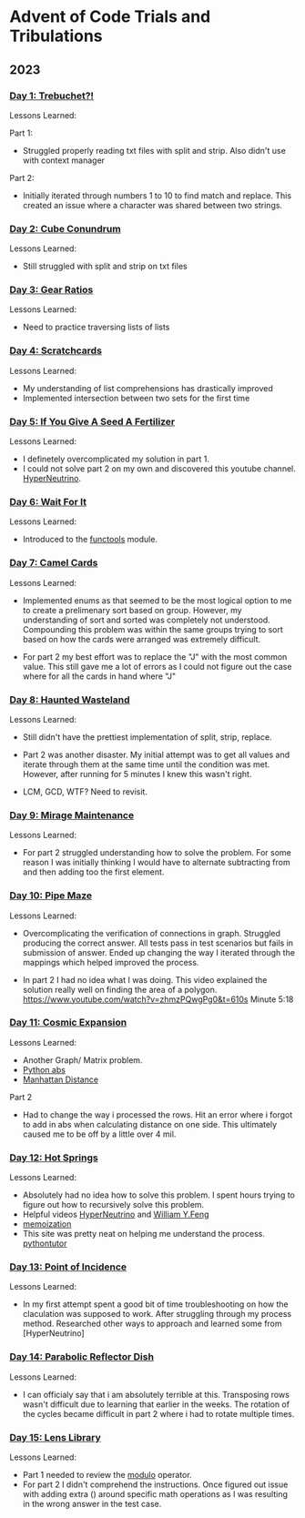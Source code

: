 # Advent of Code Trials and Tribulations

## 2023

### [Day 1: Trebuchet?!](https://adventofcode.com/2023/day/1)


Lessons Learned:


Part 1:
- Struggled properly reading txt files with split and strip. Also didn't use with context manager

Part 2:
- Initially iterated through numbers 1 to 10 to find match and replace. This created an issue where a character was shared between two strings.


### [Day 2: Cube Conundrum](https://adventofcode.com/2023/day/2)

Lessons Learned:


- Still struggled with split and strip on txt files


### [Day 3: Gear Ratios](https://adventofcode.com/2023/day/3)

Lessons Learned:

- Need to practice traversing lists of lists

### [Day 4: Scratchcards](https://adventofcode.com/2023/day/4)

Lessons Learned:

- My understanding of list comprehensions has drastically improved
- Implemented intersection between two sets for the first time

### [Day 5: If You Give A Seed A Fertilizer](https://adventofcode.com/2023/day/5)

Lessons Learned:

- I definetely overcomplicated my solution in part 1. 
- I could not solve part 2 on my own and discovered this youtube channel. [HyperNeutrino](https://www.youtube.com/@hyper-neutrino).

### [Day 6: Wait For It](https://adventofcode.com/2023/day/6)

Lessons Learned:

- Introduced to the [functools](https://docs.python.org/3/library/functools.html) module. 

### [Day 7: Camel Cards](https://adventofcode.com/2023/day/7)

Lessons Learned:

- Implemented enums as that seemed to be the most logical option to me to create a prelimenary sort based on group. However, my understanding of sort and sorted was completely not understood. Compounding this problem was within the same groups trying to sort based on how the cards were arranged was extremely difficult.

- For part 2 my best effort was to replace the "J" with the most common value. This still gave me a lot of errors as I could not figure out the case where for all the cards in hand where "J"

### [Day 8: Haunted Wasteland](https://adventofcode.com/2023/day/8)

Lessons Learned:

- Still didn't have the prettiest implementation of split, strip, replace.

- Part 2 was another disaster. My initial attempt was to get all values and iterate through them at the same time until the condition was met. However, after running for 5 minutes I knew this wasn't right.

- LCM, GCD, WTF? Need to revisit.

### [Day 9: Mirage Maintenance](https://adventofcode.com/2023/day/9)

Lessons Learned:

- For part 2 struggled understanding how to solve the problem. For some reason I was initially thinking I would have to alternate subtracting from and then adding too the first element.

### [Day 10: Pipe Maze](https://adventofcode.com/2023/day/10)

Lessons Learned:

- Overcomplicating the verification of connections in graph. Struggled producing the correct answer. All tests pass in test scenarios but fails in submission of answer. Ended up changing the way I iterated through the mappings which helped improved the process. 

- In part 2 I had no idea what I was doing. This video explained the solution really well on finding the area of a polygon. https://www.youtube.com/watch?v=zhmzPQwgPg0&t=610s Minute 5:18

### [Day 11: Cosmic Expansion](https://adventofcode.com/2023/day/11)

Lessons Learned:

- Another Graph/ Matrix problem.
- [Python abs](https://www.freecodecamp.org/news/python-absolute-value-python-abs-tutorial/)
- [Manhattan Distance](https://www.askpython.com/python/examples/compute-distances-in-python)

Part 2
- Had to change the way i processed the rows. Hit an error where i forgot to add in abs when calculating distance on one side. This ultimately caused me to be off by a little over 4 mil.

### [Day 12: Hot Springs](https://adventofcode.com/2023/day/12)

Lessons Learned:

- Absolutely had no idea how to solve this problem. I spent hours trying to figure out how to recursively solve this problem. 
- Helpful videos [HyperNeutrino](https://www.youtube.com/watch?v=g3Ms5e7Jdqo&t=445s) and [William Y.Feng](https://www.youtube.com/watch?v=veJvlIMjv94&t=270s)
- [memoization](https://www.knowledgehut.com/blog/programming/memoization-in-python)
- This site was pretty neat on helping me understand the process. [pythontutor](https://pythontutor.com/render.html#code=def%20process%28spring%3A%20str,%20record%3A%20tuple%29%3A%0A%20%20%20%20print%28spring,%20record%29%0A%20%20%20%20%23%20Spring%20%3D%20%5B'%3F%3F%3F.%23%23%23'%5D%0A%20%20%20%20%23%20Record%20%3D%20%281,%201,%203%29%0A%0A%20%20%20%20if%20spring%20%3D%3D%20%22%22%3A%0A%20%20%20%20%20%20%20%20if%20record%20%3D%3D%20%28%29%3A%0A%20%20%20%20%20%20%20%20%20%20%20%20return%201%0A%20%20%20%20%20%20%20%20else%3A%0A%20%20%20%20%20%20%20%20%20%20%20%20return%200%0A%0A%20%20%20%20if%20record%20%3D%3D%20%28%29%3A%0A%20%20%20%20%20%20%20%20if%20%22%23%22%20in%20spring%3A%0A%20%20%20%20%20%20%20%20%20%20%20%20return%200%0A%20%20%20%20%20%20%20%20else%3A%0A%20%20%20%20%20%20%20%20%20%20%20%20return%201%0A%0A%20%20%20%20result%20%3D%200%0A%20%20%20%20print%28f%22Current%20Result%3A%20%7Bresult%7D%22%29%0A%20%20%20%20print%28f%22Spring%3A%20%7Bspring%5B0%5D%7D,%20Record%3A%20%7Brecord%7D%22%29%0A%20%20%20%20if%20spring%5B0%5D%20in%20%22.%3F%22%3A%0A%20%20%20%20%20%20%20%20result%20%2B%3D%20process%28spring%5B1%3A%5D,%20record%29%0A%0A%20%20%20%20if%20spring%5B0%5D%20in%20%22%23%3F%22%3A%0A%20%20%20%20%20%20%20%20if%20record%5B0%5D%20%3C%3D%20len%28spring%29%3A%0A%20%20%20%20%20%20%20%20%20%20%20%20if%20%22.%22%20not%20in%20spring%5B%3A%20record%5B0%5D%5D%3A%0A%20%20%20%20%20%20%20%20%20%20%20%20%20%20%20%20if%20record%5B0%5D%20%3D%3D%20len%28spring%29%3A%0A%20%20%20%20%20%20%20%20%20%20%20%20%20%20%20%20%20%20%20%20if%20spring%5Brecord%5B0%5D%5D%20!%3D%20%22%23%22%3A%0A%20%20%20%20%20%20%20%20%20%20%20%20%20%20%20%20%20%20%20%20%20%20%20%20result%20%2B%3D%20process%28spring%5Brecord%5B0%5D%20%2B%201%20%3A%5D,%20record%5B1%3A%5D%29%0A%20%20%20%20return%20result%0A%20%20%20%20%0Aif%20__name__%20%3D%3D%20%22__main__%22%3A%0A%20%20%20%20spring%20%3D%20%22%3F%3F%3F.%23%23%23%22%0A%20%20%20%20record%20%3D%20%281,%201,%203%29%0A%20%20%20%20val%20%3D%20process%28spring,%20record%29%0A%20%20%20%20print%28f%22Combinations%20%3D%20%7Bval%7D%22%29&cumulative=false&curInstr=22&heapPrimitives=nevernest&mode=display&origin=opt-frontend.js&py=3&rawInputLstJSON=%5B%5D&textReferences=false)

### [Day 13: Point of Incidence](https://adventofcode.com/2023/day/13)

Lessons Learned:

- In my first attempt spent a good bit of time troubleshooting on how the claculation was supposed to work. After struggling through my process method. Researched other ways to approach and learned some from [HyperNeutrino]

### [Day 14: Parabolic Reflector Dish](https://adventofcode.com/2023/day/14)

Lessons Learned:

- I can officialy say that i am absolutely terrible at this. Transposing rows wasn't difficult due to learning that earlier in the weeks. The rotation of the cycles became difficult in part 2 where i had to rotate multiple times.

### [Day 15: Lens Library](https://adventofcode.com/2023/day/15)

Lessons Learned:

- Part 1 needed to review the [modulo](https://realpython.com/python-modulo-operator/) operator.
- For part 2 I didn't comprehend the instructions. Once figured out issue with adding extra () around specific math operations as I was resulting in the wrong answer in the test case.